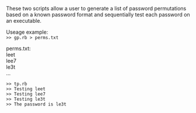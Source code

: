 These two scripts allow a user to generate a list of password permutations based on a known password format and sequentially test each password on an executable. 

Useage example:  
```>> gp.rb > perms.txt```


perms.txt:  
    leet  
    lee7  
    le3t  
    ...  

    >> tp.rb  
    >> Testing leet  
    >> Testing lee7  
    >> Testing le3t  
    >> The password is le3t  

